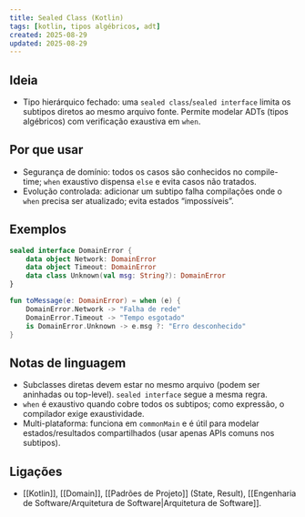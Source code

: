 ```yaml
---
title: Sealed Class (Kotlin)
tags: [kotlin, tipos algébricos, adt]
created: 2025-08-29
updated: 2025-08-29
---
```


## Ideia
- Tipo hierárquico fechado: uma `sealed class`/`sealed interface` limita os subtipos diretos ao mesmo arquivo fonte. Permite modelar ADTs (tipos algébricos) com verificação exaustiva em `when`.

## Por que usar
- Segurança de domínio: todos os casos são conhecidos no compile-time; `when` exaustivo dispensa `else` e evita casos não tratados.
- Evolução controlada: adicionar um subtipo falha compilações onde o `when` precisa ser atualizado; evita estados “impossíveis”.

## Exemplos
```kotlin
sealed interface DomainError {
    data object Network: DomainError
    data object Timeout: DomainError
    data class Unknown(val msg: String?): DomainError
}

fun toMessage(e: DomainError) = when (e) {
    DomainError.Network -> "Falha de rede"
    DomainError.Timeout -> "Tempo esgotado"
    is DomainError.Unknown -> e.msg ?: "Erro desconhecido"
}
```

## Notas de linguagem
- Subclasses diretas devem estar no mesmo arquivo (podem ser aninhadas ou top-level). `sealed interface` segue a mesma regra.
- `when` é exaustivo quando cobre todos os subtipos; como expressão, o compilador exige exaustividade.
- Multi-plataforma: funciona em `commonMain` e é útil para modelar estados/resultados compartilhados (usar apenas APIs comuns nos subtipos).

## Ligações
- [[Kotlin]], [[Domain]], [[Padrões de Projeto]] (State, Result), [[Engenharia de Software/Arquitetura de Software|Arquitetura de Software]].

